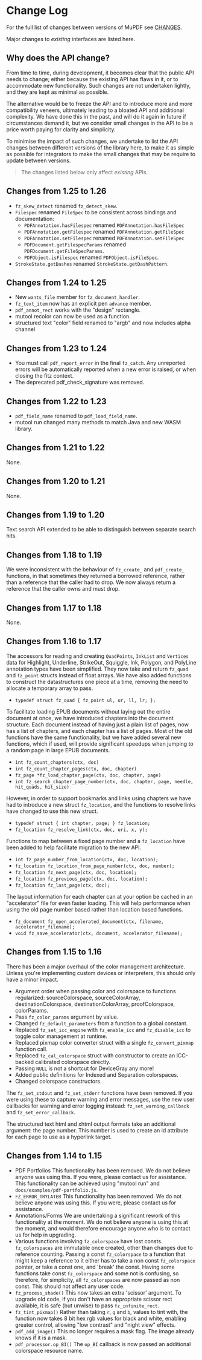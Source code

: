 # Change Log

For the full list of changes between versions of MuPDF see
[CHANGES](https://github.com/ArtifexSoftware/mupdf/blob/master/CHANGES).

Major changes to *existing* interfaces are listed here.

## Why does the API change?

From time to time, during development, it becomes clear that the public API
needs to change; either because the existing API has flaws in it, or to
accommodate new functionality. Such changes are not undertaken lightly, and
they are kept as minimal as possible.

The alternative would be to freeze the API and to introduce more and more
compatibility veneers, ultimately leading to a bloated API and additional
complexity. We have done this in the past, and will do it again in future if
circumstances demand it, but we consider small changes in the API to be a price
worth paying for clarity and simplicity.

To minimise the impact of such changes, we undertake to list the API changes
between different versions of the library here, to make it as simple as
possible for integrators to make the small changes that may be require to
update between versions.


> The changes listed below only affect *existing* APIs.

## Changes from 1.25 to 1.26

- `fz_skew_detect` renamed `fz_detect_skew`.
- `Filespec` renamed `FileSpec` to be consistent across bindings and documentation:
    - `PDFAnnotation.hasFilespec` renamed `PDFAnnotation.hasFileSpec`
    - `PDFAnnotation.getFilespec` renamed `PDFAnnotation.getFileSpec`
    - `PDFAnnotation.setFilespec` renamed `PDFAnnotation.setFileSpec`
    - `PDFDocument.getFilespecParams` renamed `PDFDocument.getFileSpecParams`.
    - `PDFObject.isFilespec` renamed `PDFObject.isFileSpec`.
- `StrokeState.getDashes` renamed `StrokeState.getDashPattern`.


## Changes from 1.24 to 1.25

- New `wants_file` member for `fz_document_handler`.
- `fz_text_item` now has an explicit pen `advance` member.
- `pdf_annot_rect` works with the "design" rectangle.
- mutool recolor can now be used as a function.
- structured text "color" field renamed to "argb" and now includes alpha channel


## Changes from 1.23 to 1.24

- You must call `pdf_report_error` in the final `fz_catch`. Any unreported errors will be automatically reported when a new error is raised, or when closing the fitz context.
- The deprecated pdf_check_signature was removed.


## Changes from 1.22 to 1.23

- `pdf_field_name` renamed to `pdf_load_field_name`.
- mutool run changed many methods to match Java and new WASM library.


## Changes from 1.21 to 1.22

None.


## Changes from 1.20 to 1.21

None.


## Changes from 1.19 to 1.20

Text search API extended to be able to distinguish between separate search hits.


## Changes from 1.18 to 1.19

We were inconsistent with the behaviour of `fz_create_` and `pdf_create_` functions, in that sometimes they returned a borrowed reference, rather than a reference that the caller had to drop. We now always return a reference that the caller owns and must drop.


## Changes from 1.17 to 1.18

None.



## Changes from 1.16 to 1.17

The accessors for reading and creating `QuadPoints`, `InkList` and `Vertices` data for Highlight, Underline, StrikeOut, Squiggle, Ink, Polygon, and PolyLine annotation types have been simplified. They now take and return `fz_quad` and `fz_point` structs instead of float arrays. We have also added functions to construct the datastructures one piece at a time, removing the need to allocate a temporary array to pass.

- `typedef struct fz_quad { fz_point ul, ur, ll, lr; };`

To facilitate loading EPUB documents without laying out the entire document at once, we have introduced chapters into the document structure. Each document instead of having just a plain list of pages, now has a list of chapters, and each chapter has a list of pages. Most of the old functions have the same functionality, but we have added several new functions, which if used, will provide significant speedups when jumping to a random page in large EPUB documents.

- `int fz_count_chapters(ctx, doc)`
- `int fz_count_chapter_pages(ctx, doc, chapter)`
- `fz_page *fz_load_chapter_page(ctx, doc, chapter, page)`
- `int fz_search_chapter_page_number(ctx, doc, chapter, page, needle, hit_quads, hit_size)`

However, in order to support bookmarks and links using chapters we have had to introduce a new struct `fz_location`, and the functions to resolve links have changed to use this new struct.

- `typedef struct { int chapter, page; } fz_location;`
- `fz_location fz_resolve_link(ctx, doc, uri, x, y);`

Functions to map between a fixed page number and a `fz_location` have been added to help facilitate migration to the new API.

- `int fz_page_number_from_location(ctx, doc, location);`
- `fz_location fz_location_from_page_number(ctx, doc, number);`
- `fz_location fz_next_page(ctx, doc, location);`
- `fz_location fz_previous_page(ctx, doc, location);`
- `fz_location fz_last_page(ctx, doc);`

The layout information for each chapter can at your option be cached in an "accelerator" file for even faster loading. This will help performance when using the old page number based rather than location based functions.

- `fz_document fz_open_accelerated_document(ctx, filename, accelerator_filename);`
- `void fz_save_accelerator(ctx, document, accelerator_filename);`


## Changes from 1.15 to 1.16

There has been a major overhaul of the color management architecture. Unless you're implementing custom devices or interpreters, this should only have a minor impact.

- Argument order when passing color and colorspace to functions regularized: sourceColorspace, sourceColorArray, destinationColorspace, destinationColorArray, proofColorspace, colorParams.
- Pass `fz_color_params` argument by value.
- Changed `fz_default_parameters` from a function to a global constant.
- Replaced `fz_set_icc_engine` with `fz_enable_icc` and `fz_disable_icc` to toggle color management at runtime.
- Replaced pixmap color converter struct with a single `fz_convert_pixmap` function call.
- Replaced `fz_cal_colorspace` struct with constructor to create an ICC-backed calibrated colorspace directly.
- Passing `NULL` is not a shortcut for DeviceGray any more!
- Added public definitions for Indexed and Separation colorspaces.
- Changed colorspace constructors.


The `fz_set_stdout` and `fz_set_stderr` functions have been removed. If you were using these to capture warning and error messages, use the new user callbacks for warning and error logging instead: `fz_set_warning_callback` and `fz_set_error_callback`.

The structured text html and xhtml output formats take an additional argument: the page number. This number is used to create an id attribute for each page to use as a hyperlink target.



## Changes from 1.14 to 1.15

- PDF Portfolios
   This functionality has been removed. We do not believe anyone was using this. If you were, please contact us for assistance. This functionality can be achieved using "mutool run" and `docs/examples/pdf-portfolio.js`.
- `FZ_ERROR_TRYLATER`
   This functionality has been removed. We do not believe anyone was using this. If you were, please contact us for assistance.
- Annotations/Forms
   We are undertaking a significant rework of this functionality at the moment. We do not believe anyone is using this at the moment, and would therefore encourage anyone who is to contact us for help in upgrading.
- Various functions involving `fz_colorspace` have lost consts.
   `fz_colorspaces` are immutable once created, other than changes due to reference counting. Passing a const `fz_colorspace` to a function that might keep a reference to it either has to take a non const `fz_colorspace` pointer, or take a const one, and 'break' the const. Having some functions take const `fz_colorspace` and some not is confusing, so therefore, for simplicity, all `fz_colorspaces` are now passed as non const. This should not affect any user code.
- `fz_process_shade()`
   This now takes an extra 'scissor' argument. To upgrade old code, if you don't have an appropriate scissor rect available, it is safe (but unwise) to pass `fz_infinite_rect`.
- `fz_tint_pixmap()`
   Rather than taking `r`, `g` and `b`, values to tint with, the function now takes 8 bit hex rgb values for black and white, enabling greater control, allowing "low contrast" and "night view" effects.
- `pdf_add_image()`
   This no longer requires a mask flag. The image already knows if it is a mask.
- `pdf_processor.op_BI()`
   The `op_BI` callback is now passed an additional colorspace resource name.
